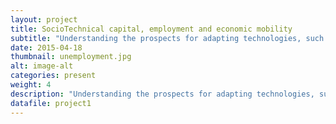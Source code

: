 ```yaml
---
layout: project
title: SocioTechnical capital, employment and economic mobility
subtitle: "Understanding the prospects for adapting technologies, such as online labor markets, to build and exploit both personal and impersonal SocioTechnical Capital (e.g., particularly among those with limited social and human capital) requires an understanding of barriers that will need to be overcome to make such tools useful. This project aims to investigate and overcome these barriers and to design and implement tools that are more useful to these communities."
date: 2015-04-18
thumbnail: unemployment.jpg
alt: image-alt
categories: present
weight: 4
description: "Understanding the prospects for adapting technologies, such as online labor markets, to build and exploit both personal and impersonal SocioTechnical Capital (e.g., particularly among those with limited social and human capital) requires an understanding of barriers that will need to be overcome to make such tools useful. This project aims to investigate and overcome these barriers and to design and implement tools that are more useful to these communities."
datafile: project1
---
```

